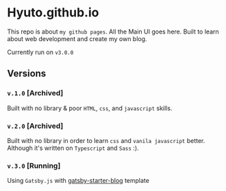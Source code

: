 # Hyuto.github.io

This repo is about `my github pages`. All the Main UI goes here.
Built to learn about web development and create my own blog.

Currently run on `v3.0.0`

## Versions

### `v.1.0` [Archived]

Built with no library & poor `HTML`, `css`, and `javascript` skills.

### `v.2.0` [Archived]

Built with no library in order to learn `css` and `vanila javascript` better.
Although it's written on `Typescript` and `Sass` :).

### `v.3.0` [Running]

Using `Gatsby.js` with [gatsby-starter-blog](https://github.com/gatsbyjs/gatsby-starter-blog) template
